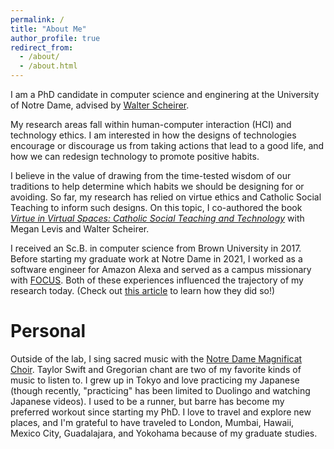 ```yaml
---
permalink: /
title: "About Me"
author_profile: true
redirect_from: 
  - /about/
  - /about.html
---
```


I am a PhD candidate in computer science and enginering at the University of Notre Dame, advised by [Walter Scheirer](https://www.wjscheirer.com).

My research areas fall within human-computer interaction (HCI) and technology ethics. I am interested in how the designs of technologies encourage or discourage us from taking actions that lead to a good life, and how we can redesign technology to promote positive habits.

I believe in the value of drawing from the time-tested wisdom of our traditions to help determine which habits we should be designing for or avoiding. So far, my research has relied on virtue ethics and Catholic Social Teaching to inform such designs. On this topic, I co-authored the book [*Virtue in Virtual Spaces: Catholic Social Teaching and Technology*](https://litpress.org/Products/00269/Virtue-in-Virtual-Spaces) with Megan Levis and Walter Scheirer.

I received an Sc.B. in computer science from Brown University in 2017. Before starting my graduate work at Notre Dame in 2021, I worked as a software engineer for Amazon Alexa and served as a campus missionary with [FOCUS](https://focus.org). Both of these experiences influenced the trajectory of my research today. (Check out [this article](https://churchlifejournal.nd.edu/articles/catholic-social-teaching-as-an-alternative-to-both-luddism-and-techno-optimism/) to learn how they did so!)


Personal
======
Outside of the lab, I sing sacred music with the [Notre Dame Magnificat Choir](https://www.youtube.com/@notredamemagnificatchoir). Taylor Swift and Gregorian chant are two of my favorite kinds of music to listen to. I grew up in Tokyo and love practicing my Japanese (though recently, "practicing" has been limited to Duolingo and watching Japanese videos). I used to be a runner, but barre has become my preferred workout since starting my PhD. I love to travel and explore new places, and I'm grateful to have traveled to London, Mumbai, Hawaii, Mexico City, Guadalajara, and Yokohama because of my graduate studies.
